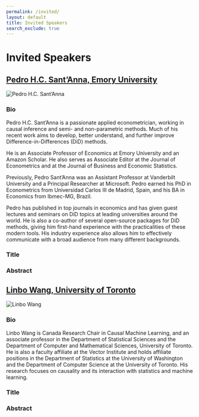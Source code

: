 ```yaml
---
permalink: /invited/
layout: default
title: Invited Speakers
search_exclude: true
---
```


# **Invited Speakers**

## [Pedro H.C. Sant’Anna, Emory University](https://psantanna.com/)

![]({{site.baseurl}}/images/pedro.jpeg "Pedro H.C. Sant’Anna")

### Bio
Pedro H.C. Sant’Anna is a passionate applied econometrician, working in causal inference and semi- and non-parametric methods. Much of his recent work aims to develop, better understand, and further improve Difference-in-Differences (DiD) methods.

He is an Associate Professor of Economics at Emory University and an Amazon Scholar. He also serves as Associate Editor at the Journal of Econometrics and at the Journal of Business and Economic Statistics.

Previously, Pedro Sant’Anna was an Assistant Professor at Vanderbilt University and a Principal Researcher at Microsoft. Pedro earned his PhD in Econometrics from Universidad Carlos III de Madrid, Spain, and his BA in Economics from Ibmec-MG, Brazil.

Pedro has published in top journals in economics and has given guest lectures and seminars on DiD topics at leading universities around the world. He is also a co-author of several open-source packages for DiD methods, giving him first-hand experience with the practicalities of these modern tools. His industry experience also allows him to effectively communicate with a broad audience from many different backgrounds.

### Title

### Abstract

## [Linbo Wang, University of Toronto](https://sites.google.com/site/linbowangpku/home)

![]({{site.baseurl}}/images/linbo-wang.png "Linbo Wang")

### Bio
Linbo Wang is Canada Research Chair in Causal Machine Learning, and an associate professor in the Department of Statistical Sciences and the Department of Computer and Mathematical Sciences, University of Toronto. He is also a faculty affiliate at the Vector Institute and holds affiliate positions in the Department of Statistics at the University of Washington and the Department of Computer Science at the University of Toronto. His research focuses on causality and its interaction with statistics and machine learning.

### Title

### Abstract